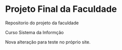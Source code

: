 # Projeto Final da Faculdade
 Repositorio do projeto da faculdade

 Curso Sistema da Informção
 
 Nova alteração para teste  no próprio site. 
 
